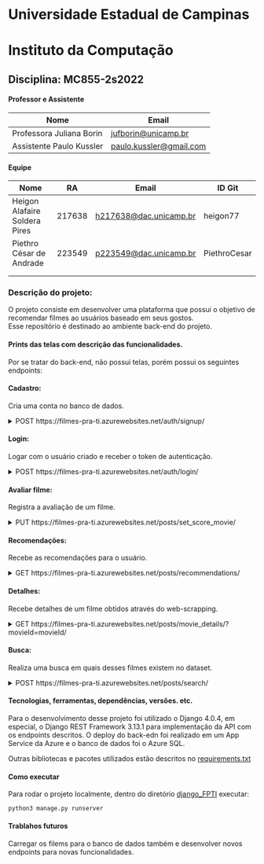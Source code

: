 # Universidade Estadual de Campinas
# Instituto da Computação

## Disciplina: MC855-2s2022

#### Professor e Assistente

| Nome                     | Email                   |
| ------------------------ | ------------------------|
| Professora Juliana Borin | jufborin@unicamp.br     |
| Assistente Paulo Kussler | paulo.kussler@gmail.com |


#### Equipe

| Nome               | RA               | Email                  | ID Git                |
| ------------------ | ---------------- | ---------------------- |---------------------- |
|Heigon Alafaire Soldera Pires|217638|h217638@dac.unicamp.br|heigon77|
|Piethro César de Andrade|223549|p223549@dac.unicamp.br|PiethroCesar|
|                    |                  |                        |                       |
|                    |                  |                        |                       |

### Descrição do projeto:
O projeto consiste em desenvolver uma plataforma que possui o objetivo de recomendar filmes ao usuários baseado em seus gostos.  
Esse repositório é destinado ao ambiente back-end do projeto.  

#### Prints das telas com descrição das funcionalidades. 
  
Por se tratar do back-end, não possui telas, porém possui os seguintes endpoints:  
  
#### Cadastro:  

Cria uma conta no banco de dados.

<details> 
  <summary>POST https://filmes-pra-ti.azurewebsites.net/auth/signup/ </summary>
   
```
body
{
"email": "teste@email.com",
"username": "user",
"password": "test1234"
}
```
```
response
{
  "message": "User Created Successfully",
  "data": {
    "email": "teste@email.com",
    "username": "user"
  }
}
```
</details>
  
#### Login:  

Logar com o usuário criado e receber o token de autenticação.

<details> 
  <summary>POST https://filmes-pra-ti.azurewebsites.net/auth/login/ </summary>
   
```
body
{
  "email": "teste@email.com",
  "password": "test1234"
}
```
```
response
{
  "message": "Login Successfull",
  "username": "user",
  "tokens": {
    "access": "eyJ0eXAiOiJKV1QiLCJhbGciOiJIUzI1NiJ9.eyJ0b2tlbl90eXBlIjoiYWNjZXNzIiwiZXhwIjoxNjY4NDM4NjE4LCJpYXQiOjE2NjgzNjY2MTgsImp0aSI6IjQ2ZmI5YWMwOTY1YjQ1YWI5MDk0MzE3Nzg3ZTNhM2RjIiwidXNlcl9pZCI6M30._Ts9BddJ93qd5UUE3GbGnXwPnppkHbE5RtYZscKpjjU",
    "refresh": "eyJ0eXAiOiJKV1QiLCJhbGciOiJIUzI1NiJ9.eyJ0b2tlbl90eXBlIjoicmVmcmVzaCIsImV4cCI6MTY2ODQ1MzAxOCwiaWF0IjoxNjY4MzY2NjE4LCJqdGkiOiI0MWY5NWJmMThjM2M0NTAzYjQyYjUyMzQxN2MyN2EwOCIsInVzZXJfaWQiOjN9.-QO0IJ87MYyGI25p28Drj5Aqx3PXyAJW_5zbSXq2Iu8"
  }
}
```
</details>

#### Avaliar filme:  

Registra a avaliação de um filme.

<details> 
  <summary>PUT https://filmes-pra-ti.azurewebsites.net/posts/set_score_movie/ </summary>
   
```
headers
Authorization:Bearer <token_access>

body
{
    "movieId": "tt0092106",
    "score": "like" || "dislike" || "unscore"
}
```
```
response
{
  "status": "Succesful"
}
```
</details>

#### Recomendações:  

Recebe as recomendações para o usuário.

<details> 
  <summary>GET https://filmes-pra-ti.azurewebsites.net/posts/recommendations/ </summary>
   
```
headers
Authorization:Bearer <token_access>
```
```
response
{
  [
    {
        "recName": "Top Score 20",
        "recList": [
            {
                "title": "Toy Story",
                "poster": "https://m.media-amazon.com/images/M/MV5BMDU2ZWJlMjktMTRhMy00ZTA5LWEzNDgtYmNmZTEwZTViZWJkXkEyXkFqcGdeQXVyNDQ2OTk4MzI@._V1_QL75_UX190_CR0,1,190,281_.jpg",
                "minage": "G",
                "duration": "1h 21m",
                "year": "1995",
                "imdbScore": "8.3",
                "directors": "John Lasseter",
                "starActors": "Tom Hanks, Tim Allen, Don Rickles",
                "description": "A cowboy doll is profoundly threatened and jealous when a new spaceman action figure supplants him as top toy in a boy's bedroom.",
                "popularity": "653",
                "popularityDelta": "+110",
                "id": "tt0114709"
            },
            {
                "title": "Heat",
                "poster": "https://m.media-amazon.com/images/M/MV5BYjZjNTJlZGUtZTE1Ny00ZDc4LTgwYjUtMzk0NDgwYzZjYTk1XkEyXkFqcGdeQXVyNjU0OTQ0OTY@._V1_QL75_UY281_CR3,0,190,281_.jpg",
                "minage": "R",
                "duration": "2h 50m",
                "year": "1995",
                "imdbScore": "8.3",
                "directors": "Michael Mann",
                "starActors": "Al Pacino, Robert De Niro, Val Kilmer",
                "description": "A group of high-end professional thieves start to feel the heat from the LAPD when they unknowingly leave a clue at their latest heist.",
                "popularity": "547",
                "popularityDelta": "-121",
                "id": "tt0113277"
            }
    },
    {
        "recName": "Top Popularity 20",
        "recList": [
            {
                "title": "Toy Story",
                "poster": "https://m.media-amazon.com/images/M/MV5BMDU2ZWJlMjktMTRhMy00ZTA5LWEzNDgtYmNmZTEwZTViZWJkXkEyXkFqcGdeQXVyNDQ2OTk4MzI@._V1_QL75_UX190_CR0,1,190,281_.jpg",
                "minage": "G",
                "duration": "1h 21m",
                "year": "1995",
                "imdbScore": "8.3",
                "directors": "John Lasseter",
                "starActors": "Tom Hanks, Tim Allen, Don Rickles",
                "description": "A cowboy doll is profoundly threatened and jealous when a new spaceman action figure supplants him as top toy in a boy's bedroom.",
                "popularity": "653",
                "popularityDelta": "+110",
                "id": "tt0114709"
            },
            {
                "title": "Jumanji",
                "poster": "https://m.media-amazon.com/images/M/MV5BZTk2ZmUwYmEtNTcwZS00YmMyLWFkYjMtNTRmZDA3YWExMjc2XkEyXkFqcGdeQXVyMTQxNzMzNDI@._V1_QL75_UY281_CR11,0,190,281_.jpg",
                "minage": "PG",
                "duration": "1h 44m",
                "year": "1995",
                "imdbScore": "7.0",
                "directors": "Joe Johnston",
                "starActors": "Robin Williams, Kirsten Dunst, Bonnie Hunt",
                "description": "When two kids find and play a magical board game, they release a man trapped in it for decades - and a host of dangers that can only be stopped by finishing the game.",
                "popularity": "1111",
                "popularityDelta": "+269",
                "id": "tt0113497"
            }
    },
    {
        "recName": "Liked Movies",
        "recList": [
            {
                "title": "Toy Story",
                "poster": "https://m.media-amazon.com/images/M/MV5BMDU2ZWJlMjktMTRhMy00ZTA5LWEzNDgtYmNmZTEwZTViZWJkXkEyXkFqcGdeQXVyNDQ2OTk4MzI@._V1_QL75_UX190_CR0,1,190,281_.jpg",
                "minage": "G",
                "duration": "1h 21m",
                "year": "1995",
                "imdbScore": "8.3",
                "directors": "John Lasseter",
                "starActors": "Tom Hanks, Tim Allen, Don Rickles",
                "description": "A cowboy doll is profoundly threatened and jealous when a new spaceman action figure supplants him as top toy in a boy's bedroom.",
                "popularity": "653",
                "popularityDelta": "+110",
                "id": "tt0114709"
            },
            {
                "title": "The Transformers: The Movie",
                "poster": "https://m.media-amazon.com/images/M/MV5BZGM1MGY4OTYtOGZkOC00NjYyLTk3OTMtODUyZDdhYWQ3NGFjXkEyXkFqcGdeQXVyMzM4MjM0Nzg@._V1_QL75_UX190_CR0,4,190,281_.jpg",
                "minage": "PG",
                "duration": "1h 24m",
                "year": "1986",
                "imdbScore": "7.2",
                "directors": "Nelson Shin",
                "starActors": "Orson Welles, Robert Stack, Leonard Nimoy",
                "description": "The Autobots must stop a colossal planet consuming robot who goes after the Autobot Matrix of Leadership. At the same time, they must defend themselves against an all-out attack from the Dec... Read all",
                "id": "tt0092106"
            }
        ]
    }
  ]
}
```
</details>


#### Detalhes:  

Recebe detalhes de um filme obtidos através do web-scrapping.

<details> 
  <summary>GET https://filmes-pra-ti.azurewebsites.net/posts/movie_details/?movieId=movieId/ </summary>
   
```
headers
Authorization:Bearer <token_access>
```
```
response
{
  "title": "Toy Story",
  "poster": "https://m.media-amazon.com/images/M/MV5BMDU2ZWJlMjktMTRhMy00ZTA5LWEzNDgtYmNmZTEwZTViZWJkXkEyXkFqcGdeQXVyNDQ2OTk4MzI@._V1_QL75_UX190_CR0,1,190,281_.jpg",
  "minage": "G",
  "duration": "1h 21m",
  "year": "1995",
  "imdbScore": "8.3",
  "directors": "John Lasseter",
  "starActors": "Tom Hanks, Tim Allen, Don Rickles",
  "description": "A cowboy doll is profoundly threatened and jealous when a new spaceman action figure supplants him as top toy in a boy's bedroom.",
  "popularity": "653",
  "popularityDelta": "+110",
  "id": "tt0114709",
  "score": "like"
}
```
</details>

#### Busca:  

Realiza uma busca em quais desses filmes existem no dataset.

<details> 
  <summary>POST https://filmes-pra-ti.azurewebsites.net/posts/search/ </summary>
   
```
headers
Authorization:Bearer <token_access>

body
{
  "keySearch": "lord of"
}
```
```
[
  {
    "title": "Lord of the Flies",
    "poster": "https://m.media-amazon.com/images/M/MV5BM2FjM2VlYzgtYzI1OS00MTM2LWJmNjQtNTZkNTJjNzQzYzk5XkEyXkFqcGdeQXVyMzU4Nzk4MDI@._V1_QL75_UX190_CR0,4,190,281_.jpg",
    "minage": "Not Rated",
    "duration": "1h 32m",
    "year": "1963",
    "imdbScore": "6.9",
    "directors": "Peter Brook",
    "starActors": "James Aubrey, Tom Chapin, Hugh Edwards",
    "description": "Schoolboys marooned on a Pacific island create their own savage civilization.",
    "id": "tt0057261",
    "popularity": "0",
    "popularityDelta": "0"
  },
  {
    "title": "The Lord of the Rings: The Fellowship of the Ring",
    "poster": "https://m.media-amazon.com/images/M/MV5BN2EyZjM3NzUtNWUzMi00MTgxLWI0NTctMzY4M2VlOTdjZWRiXkEyXkFqcGdeQXVyNDUzOTQ5MjY@._V1_QL75_UX190_CR0,0,190,281_.jpg",
    "minage": "PG-13",
    "duration": "2h 58m",
    "year": "2001",
    "imdbScore": "8.8",
    "directors": "Peter Jackson",
    "starActors": "Elijah Wood, Ian McKellen, Orlando Bloom",
    "description": "A meek Hobbit from the Shire and eight companions set out on a journey to destroy the powerful One Ring and save Middle-earth from the Dark Lord Sauron.",
    "popularity": "99",
    "popularityDelta": "-44",
    "id": "tt0120737"
  },
  {
    "title": "The Lord of the Rings: The Two Towers",
    "poster": "https://m.media-amazon.com/images/M/MV5BZGMxZTdjZmYtMmE2Ni00ZTdkLWI5NTgtNjlmMjBiNzU2MmI5XkEyXkFqcGdeQXVyNjU0OTQ0OTY@._V1_QL75_UX190_CR0,7,190,281_.jpg",
    "minage": "PG-13",
    "duration": "2h 59m",
    "year": "2002",
    "imdbScore": "8.8",
    "directors": "Peter Jackson",
    "starActors": "Elijah Wood, Ian McKellen, Viggo Mortensen",
    "description": "While Frodo and Sam edge closer to Mordor with the help of the shifty Gollum, the divided fellowship makes a stand against Sauron's new ally, Saruman, and his hordes of Isengard.",
    "popularity": "385",
    "popularityDelta": "-140",
    "id": "tt0167261"
  },
  {
    "title": "The Lord of the Rings: The Return of the King",
    "poster": "https://m.media-amazon.com/images/M/MV5BNzA5ZDNlZWMtM2NhNS00NDJjLTk4NDItYTRmY2EwMWZlMTY3XkEyXkFqcGdeQXVyNzkwMjQ5NzM@._V1_QL75_UX190_CR0,0,190,281_.jpg",
    "minage": "PG-13",
    "duration": "3h 21m",
    "year": "2003",
    "imdbScore": "9.0",
    "directors": "Peter Jackson",
    "starActors": "Elijah Wood, Viggo Mortensen, Ian McKellen",
    "description": "Gandalf and Aragorn lead the World of Men against Sauron's army to draw his gaze from Frodo and Sam as they approach Mount Doom with the One Ring.",
    "popularity": "247",
    "popularityDelta": "-79",
    "id": "tt0167260"
  },
  {
    "title": "Lord of War",
    "poster": "https://m.media-amazon.com/images/M/MV5BMTYzZWE3MDAtZjZkMi00MzhlLTlhZDUtNmI2Zjg3OWVlZWI0XkEyXkFqcGdeQXVyNDk3NzU2MTQ@._V1_QL75_UX190_CR0,1,190,281_.jpg",
    "minage": "R",
    "duration": "2h 2m",
    "year": "2005",
    "imdbScore": "7.6",
    "directors": "Andrew Niccol",
    "starActors": "Nicolas Cage, Ethan Hawke, Jared Leto",
    "description": "An arms dealer confronts the morality of his work as he is being chased by an INTERPOL Agent.",
    "popularity": "2,910",
    "popularityDelta": "-66",
    "id": "tt0399295"
  },
  {
    "title": "Lord of Illusions",
    "poster": "https://m.media-amazon.com/images/M/MV5BNDg1OTc0MDQwNl5BMl5BanBnXkFtZTcwMjQ3NDk0NA@@._V1_QL75_UX190_CR0,2,190,281_.jpg",
    "minage": "R",
    "duration": "1h 49m",
    "year": "1995",
    "imdbScore": "6.0",
    "directors": "Clive Barker",
    "starActors": "Scott Bakula, Kevin J. O'Connor, J. Trevor Edmond",
    "description": "A private detective gets more than he bargains for when he encounters Philip Swan, a performer whose amazing illusions captivate the world, but they are not really what everyone thinks.",
    "id": "tt0113690",
    "popularity": "0",
    "popularityDelta": "0"
  },
  {
    "title": "The Lord of the Rings",
    "poster": "https://m.media-amazon.com/images/M/MV5BOGMyNWJhZmYtNGQxYi00Y2ZjLWJmNjktNTgzZWJjOTg4YjM3L2ltYWdlXkEyXkFqcGdeQXVyNTAyODkwOQ@@._V1_QL75_UX190_CR0,5,190,281_.jpg",
    "minage": "PG",
    "duration": "2h 12m",
    "year": "1978",
    "imdbScore": "6.2",
    "directors": "Ralph Bakshi",
    "starActors": "Christopher Guard, William Squire, Michael Scholes",
    "description": "The Fellowship of the Ring embark on a journey to destroy the One Ring and end Sauron's reign over Middle-earth.",
    "popularity": "3,450",
    "popularityDelta": "-548",
    "id": "tt0077869"
  }
]
```
</details>


#### Tecnologias, ferramentas, dependências, versões. etc. 

Para o desenvolvimento desse projeto foi utilizado o Django 4.0.4, em especial, o Django REST Framework 3.13.1 para implementação da API com os endpoints descritos. O deploy do back-edn foi realizado em um App Service da Azure e o banco de dados foi o Azure SQL.

Outras bibliotecas e pacotes utilizados estão descritos no [requirements.txt](https://github.com/MC855FilmesParaTi/backend/blob/main/django_FPTI/requirements.txt)

#### Como executar

Para rodar o projeto localmente, dentro do diretório [django_FPTI](https://github.com/MC855FilmesParaTi/backend/tree/main/django_FPTI) executar:

```
python3 manage.py runserver
```

#### Trablahos futuros

Carregar os filems para o banco de dados também e desenvolver novos endpoints para novas funcionalidades.

